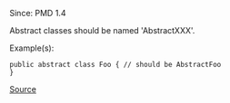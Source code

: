 Since: PMD 1.4

Abstract classes should be named 'AbstractXXX'.

Example(s):
```
public abstract class Foo { // should be AbstractFoo
}
```

[Source](https://pmd.github.io/pmd-5.6.1/pmd-java/rules/java/naming.html#AbstractNaming)
